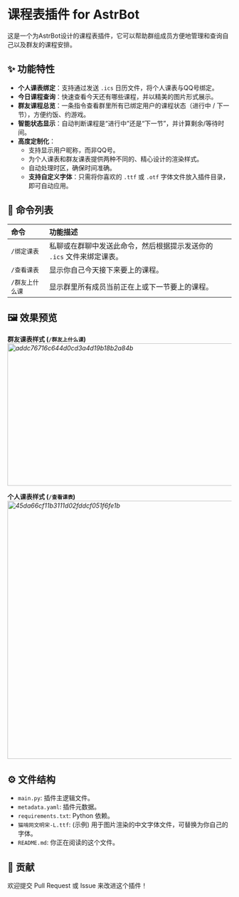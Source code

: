 # 课程表插件 for AstrBot

这是一个为AstrBot设计的课程表插件，它可以帮助群组成员方便地管理和查询自己以及群友的课程安排。

## ✨ 功能特性

*   **个人课表绑定**：支持通过发送 `.ics` 日历文件，将个人课表与QQ号绑定。
*   **今日课程查询**：快速查看今天还有哪些课程，并以精美的图片形式展示。
*   **群友课程总览**：一条指令查看群里所有已绑定用户的课程状态（进行中 / 下一节），方便约饭、约游戏。
*   **智能状态显示**：自动判断课程是“进行中”还是“下一节”，并计算剩余/等待时间。
*   **高度定制化**：
    *   支持显示用户昵称，而非QQ号。
    *   为个人课表和群友课表提供两种不同的、精心设计的渲染样式。
    *   自动处理时区，确保时间准确。
    *   **支持自定义字体**：只需将你喜欢的 `.ttf` 或 `.otf` 字体文件放入插件目录，即可自动应用。

## 📝 命令列表

| 命令 | 功能描述 |
| :--- | :--- |
| `/绑定课表` | 私聊或在群聊中发送此命令，然后根据提示发送你的 `.ics` 文件来绑定课表。 |
| `/查看课表` | 显示你自己今天接下来要上的课程。 |
| `/群友上什么课` | 显示群里所有成员当前正在上或下一节要上的课程。 |

## 🖼️ 效果预览

**群友课表样式 (`/群友上什么课`)**
*<img width="800" height="320" alt="addc76716c644d0cd3a4d19b18b2a84b" src="https://github.com/user-attachments/assets/a5527925-3b44-49bc-8eb7-726ed7b27dbc" />*


**个人课表样式 (`/查看课表`)**
*<img width="800" height="580" alt="45da66cf11b3111d02fddcf051f6fe1b" src="https://github.com/user-attachments/assets/e0079695-0da5-40ef-bbac-aa32116087b0" />*

## ⚙️ 文件结构

*   `main.py`: 插件主逻辑文件。
*   `metadata.yaml`: 插件元数据。
*   `requirements.txt`: Python 依赖。
*   `猫啃网文明宋-L.ttf`: (示例) 用于图片渲染的中文字体文件，可替换为你自己的字体。
*   `README.md`: 你正在阅读的这个文件。

## 🤝 贡献


欢迎提交 Pull Request 或 Issue 来改进这个插件！
